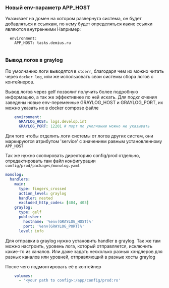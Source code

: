 
### Новый env-параметр APP_HOST
Указывает на домен на котором развернута система, он будет добавляться к ссылкам, по нему будет определяться какие 
ссылки являются внутренними
  Например:
```
  environment:
    APP_HOST: tasks.demius.ru
    
```

### Вывод логов в graylog

По умолчанию логи выводятся в `stderr`, благодаря чем их можно читать через `docker log`, или же использовать свои 
системы сбора логов с контейнеров.

Вывод логов через gelf позволит получить более подробную информацию, а так же эффективнее по ней искать.
Для подключения заведены новые env-переменные GRAYLOG_HOST и GRAYLOG_PORT, их можно указать их в docker compose файле
```yaml
    environment:
      GRAYLOG_HOST: logs.develop.int
      GRAYLOG_PORT: 12201 # порт по умолчанию можно не указывать
```
Для того чтобы отделить логи системы от логов других систем, они маркируются атрибутом 'service' с значением равным установленному `APP_HOST`

Так же нужно скопировать директорию config/prod отдельно, отредактировать там файл конфигурации 
`config/prod/packages/monolog.yaml`
```yaml
monolog:
  handlers:
    main:
      type: fingers_crossed
      action_level: graylog
      handler: nested
      excluded_http_codes: [404, 405]
    graylog:
      type: gelf
      publisher:
        hostname: '%env(GRAYLOG_HOST)%'
        port: '%env(GRAYLOG_PORT)%'
      level: info
```
Для отправки в graylog нужно установить handler в graylog. Так же там можно настроить, уровень лога, который 
отправляется, исключить какие-то из каналов. Или даже задать несколько разных хэндлеров для разных каналов или уровней, 
отправляющий в разные хосты graylog

После чего подмонтировать её в контейнер
```yaml
    volumes:
      - '<your path to config>:/app/config/prod:ro'
```
